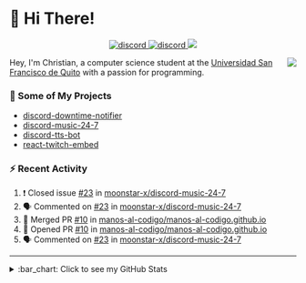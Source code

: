 # :wave: Hi There!

<p align="center">
  <a href="https://discord.gg/mhj3Zsv">
    <img alt="discord" src="https://img.shields.io/discord/730998659008823296.svg?label=&logo=discord&logoColor=ffffff&color=7389D8&labelColor=6A7EC2"/>
  </a>
  <a href="https://twitter.com/moonstar_x99">
    <img alt="discord" src="https://img.shields.io/twitter/follow/moonstar_x99?label=Follow%20Me%21&style=social"/>
  </a>
  <a href="https://badges.pufler.dev">
    <img src="https://badges.pufler.dev/visits/moonstar-x/moonstar-x?style=flat&logo=github">
  </a>
</p>

<img align="right" src="https://media.tenor.com/images/cb8fb20986aac7eef75c8ce6bc3997c0/tenor.gif" />

Hey, I'm Christian, a computer science student at the [Universidad San Francisco de Quito](http://www.usfq.edu.ec/Paginas/Inicio.aspx) with a passion for programming.

### :rocket: Some of My Projects

* [discord-downtime-notifier](https://github.com/moonstar-x/discord-downtime-notifier)
* [discord-music-24-7](https://github.com/moonstar-x/discord-music-24-7)
* [discord-tts-bot](https://github.com/moonstar-x/discord-tts-bot)
* [react-twitch-embed](https://github.com/moonstar-x/react-twitch-embed)

### :zap: Recent Activity

<!--START_SECTION:activity-->
1. ❗️ Closed issue [#23](https://github.com/moonstar-x/discord-music-24-7/issues/23) in [moonstar-x/discord-music-24-7](https://github.com/moonstar-x/discord-music-24-7)
2. 🗣 Commented on [#23](https://github.com/moonstar-x/discord-music-24-7/issues/23) in [moonstar-x/discord-music-24-7](https://github.com/moonstar-x/discord-music-24-7)
3. 🎉 Merged PR [#10](https://github.com/manos-al-codigo/manos-al-codigo.github.io/pull/10) in [manos-al-codigo/manos-al-codigo.github.io](https://github.com/manos-al-codigo/manos-al-codigo.github.io)
4. 💪 Opened PR [#10](https://github.com/manos-al-codigo/manos-al-codigo.github.io/pull/10) in [manos-al-codigo/manos-al-codigo.github.io](https://github.com/manos-al-codigo/manos-al-codigo.github.io)
5. 🗣 Commented on [#23](https://github.com/moonstar-x/discord-music-24-7/issues/23) in [moonstar-x/discord-music-24-7](https://github.com/moonstar-x/discord-music-24-7)
<!--END_SECTION:activity-->

---

<details>
  <summary>
    :bar_chart: Click to see my GitHub Stats
  </summary>
  <p align="center">
    <br>
    <img alt="GitHub Stats" src="https://github-readme-stats.vercel.app/api?username=moonstar-x&count_private=true&show_icons=true&theme=dracula" />
    <br>
    <img alt="GitHub Top Languages" src="https://github-readme-stats.vercel.app/api/top-langs/?username=moonstar-x&layout=compact&theme=dracula" />
  </p>
</details>
